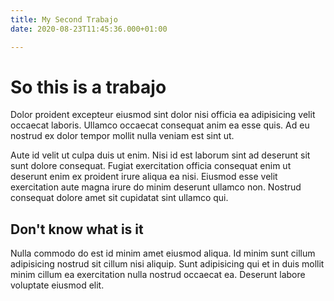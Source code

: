 ```yaml
---
title: My Second Trabajo
date: 2020-08-23T11:45:36.000+01:00

---
```

# So this is a trabajo

Dolor proident excepteur eiusmod sint dolor nisi officia ea adipisicing velit occaecat laboris. Ullamco occaecat consequat anim ea esse quis. Ad eu nostrud ex dolor tempor mollit nulla veniam est sint ut.

Aute id velit ut culpa duis ut enim. Nisi id est laborum sint ad deserunt sit sunt dolore consequat. Fugiat exercitation officia consequat enim ut deserunt enim ex proident irure aliqua ea nisi. Eiusmod esse velit exercitation aute magna irure do minim deserunt ullamco non. Nostrud consequat dolore amet sit cupidatat sint ullamco qui.

## Don't know what is it
Nulla commodo do est id minim amet eiusmod aliqua. Id minim sunt cillum adipisicing nostrud sit cillum nisi aliquip. Sunt adipisicing qui et in duis mollit minim cillum ea exercitation nulla nostrud occaecat ea. Deserunt labore voluptate eiusmod elit.
